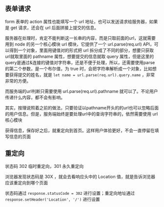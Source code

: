
## 表单请求

form 表单的 action 属性也能填写一个 url 地址，也可以发送请求给服务器，如果是 get 请求，还会在 url 后面拼接上提交的信息。

服务器在处理时，肯定不能判断这一长串的内容，而是只取前面的url，这就需要用到 node 的另一个核心模块 url 模块，它提供了一个 url.parse(req.url) API，可以得到一个对象，里面用键值对的形式把 url 拆分成了不同的部分，想要只获取url就取里面的 pathname 属性，想要提交的信息就取 query 属性，但是这里的query是通过&连接的键值对字符串，还是不便于处理，所以，还需要使用parse的第二个参数，是一个布尔值，为 true 时，会把字符串解析成一个对象，比如想要获得提交的姓名，就是 `let name = url.parse(req.url).query.name` ，非常非常的方便。

而服务端的url判断只需要使用 url.parse(req.url).pathname 就可以了。不论用户传递什么内容，都不会有影响。

其实，按理说照着之前的做法，只要验证以pathname开头的的url也可以忽略后面的用户信息。但是，服务端始终是要处理url中的查询字符串的，依然需要使用 url 核心模块

获得信息，保存好之后，就重定向到首页。这样用户体验更好，不会一直停留在填写信息的页面

## 重定向

状态码 302 临时重定向，301 永久重定向

浏览器发现状态码是 30X ，就会去看响应头中的 Location 值，就是告诉浏览器应该重定向到哪个页面

状态码通过 `response.statusCode = 302` 进行设置；重定向地址通过 `response.setHeader('Location', '/')` 进行设置